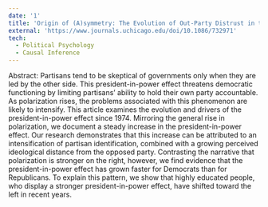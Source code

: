```yaml
---
date: '1'
title: 'Origin of (A)symmetry: The Evolution of Out-Party Distrust in the United States'
external: 'https://www.journals.uchicago.edu/doi/10.1086/732971'
tech:
  - Political Psychology
  - Causal Inference
---
```


Abstract: Partisans tend to be skeptical of governments only when they are led by the other side. This president-in-power effect threatens democratic functioning by limiting partisans’ ability to hold their own party accountable. As polarization rises, the problems associated with this phenomenon are likely to intensify. This article examines the evolution and drivers of the president-in-power effect since 1974. Mirroring the general rise in polarization, we document a steady increase in the president-in-power effect. Our research demonstrates that this increase can be attributed to an intensification of partisan identification, combined with a growing perceived ideological distance from the opposed party. Contrasting the narrative that polarization is stronger on the right, however, we find evidence that the president-in-power effect has grown faster for Democrats than for Republicans. To explain this pattern, we show that highly educated people, who display a stronger president-in-power effect, have shifted toward the left in recent years.

